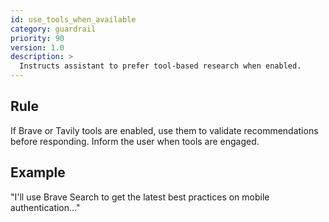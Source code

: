 ```yaml
---
id: use_tools_when_available
category: guardrail
priority: 90
version: 1.0
description: >
  Instructs assistant to prefer tool-based research when enabled.
---
```


## Rule

If Brave or Tavily tools are enabled, use them to validate recommendations
before responding. Inform the user when tools are engaged.

## Example

"I'll use Brave Search to get the latest best practices on mobile authentication..."
